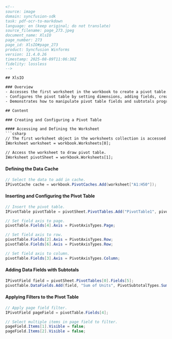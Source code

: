 ```html
<!-- 
source: image
domain: syncfusion-sdk
task: pdf-ocr-to-markdown
language: en (keep original; do not translate)
source_filename: page_273.jpeg
document_name: XlsIO
page_number: 273
page_id: XlsIO#page_273
product: Syncfusion Winforms
version: 11.4.0.26
timestamp: 2025-08-09T11:06:38Z
fidelity: lossless
-->

## XlsIO

### Overview
- Accesses the first worksheet in the workbook to create a pivot table.
- Configures the pivot table by setting dimensions, adding fields, creating data caches, and applying filters.
- Demonstrates how to manipulate pivot table fields and subtotals programmatically.

## Content

### Creating and Configuring a Pivot Table

#### Accessing and Defining the Worksheet
```csharp
// The first worksheet object in the worksheets collection is accessed.
IWorksheet worksheet = workbook.Worksheets[0];

// Access the worksheet to draw pivot table.
IWorksheet pivotSheet = workbook.Worksheets[1];
```

#### Defining the Data Cache
```csharp
// Select the data to add in cache.
IPivotCache cache = workbook.PivotCaches.Add(worksheet["A1:H50"]);
```

#### Inserting and Configuring the Pivot Table
```csharp
// Insert the pivot table.
IPivotTable pivotTable = pivotSheet.PivotTables.Add("PivotTable1", pivotSheet["A1"], cache);

// Set field axis to page.
pivotTable.Fields[4].Axis = PivotAxisTypes.Page;

// Set field axis to row.
pivotTable.Fields[2].Axis = PivotAxisTypes.Row;
pivotTable.Fields[6].Axis = PivotAxisTypes.Row;

// Set field axis to column.
pivotTable.Fields[3].Axis = PivotAxisTypes.Column;
```

#### Adding Data Fields with Subtotals
```csharp
IPivotField field = pivotSheet.PivotTables[0].Fields[5];
pivotTable.DataFields.Add(field, "Sum of Units", PivotSubtotalTypes.Sum);
```

#### Applying Filters to the Pivot Table
```csharp
// Apply page field filter.
IPivotField pageField = pivotTable.Fields[4];

// Select multiple items in page field to filter.
pageField.Items[1].Visible = false;
pageField.Items[2].Visible = false;
```

<!-- tags: [xlsio, pivot table, worksheet, field axis, subtotals, filters, syncfusion, winforms] keywords: [pivot table configuration, data cache, axis settings, subtotal addition, filter application] -->
```